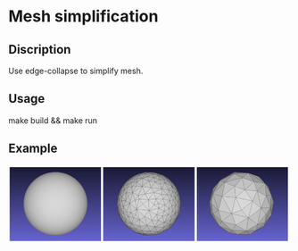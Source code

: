 # Mesh simplification

## Discription

Use edge-collapse to simplify mesh.

## Usage

make build && make run

## Example

![example](result.png)

